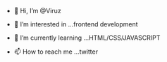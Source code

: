 - 👋 Hi, I’m @Viruz
- 👀 I’m interested in ...frontend development
- 🌱 I’m currently learning ...HTML/CSS/JAVASCRIPT

- 📫 How to reach me ...twitter

<!---
Viruzz7/Viruzz7 is a ✨ special ✨ repository because its `README.md` (this file) appears on your GitHub profile.
You can click the Preview link to take a look at your changes.
--->
